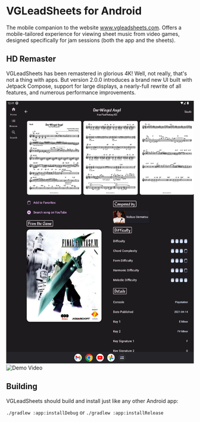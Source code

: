 # VGLeadSheets for Android

The mobile companion to the website www.vgleadsheets.com. Offers a mobile-tailored experience for viewing sheet music from video games, designed specifically for jam sessions (both the app and the sheets).

## HD Remaster

VGLeadSheets has been remastered in glorious 4K! Well, not really, that's not a thing with apps. But version 2.0.0 introduces a brand new UI built with Jetpack Compose, support for large displays, a nearly-full rewrite of all features, and numerous performance improvements.

<img src="demo-screenshot.png" height="704" alt="Demo Screenshot">    ![Demo Video](https://github.com/user-attachments/assets/5baa9e1a-db63-49c7-ae79-61ec07120029)

## Building

VGLeadSheets should build and install just like any other Android app:

```./gradlew :app:installDebug```
or
```./gradlew :app:installRelease```
